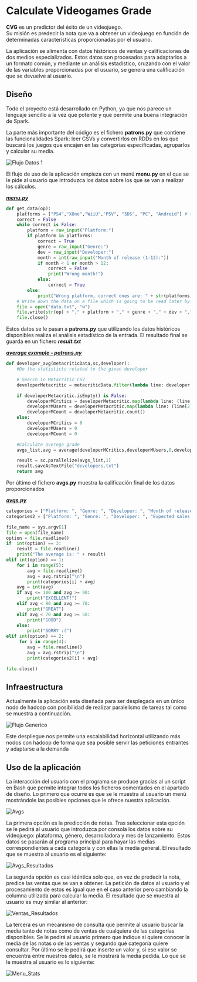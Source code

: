 # Calculate Videogames Grade  
  
**CVG** es un predictor del éxito de un videojuego.  
Su misión es predecir la nota que va a obtener un videojuego en función de determinadas características proporcionadas por el usuario.  
  
La aplicación se alimenta con datos históricos de ventas y calificaciones de dos medios especializados. Estos datos son procesados para adaptarlos a un formato común, y mediante un análisis estadístico, cruzando con el valor de las variables proporcionadas por el usuario, se genera una calificación que se devuelve al usuario.  
  
## Diseño
Todo el proyecto está desarrollado en Python, ya que nos parece un lenguaje sencillo a la vez que potente y que permite una buena integración de Spark. 
  
La parte más importante del código es el fichero **patrons.py** que contiene las funcionalidades Spark: leer CSVs y convertirlos en RDDs en los que buscará los juegos que encajen en las categorías especificadas, agruparlos y calcular su media.
  
![Flujo Datos 1](/img/FlujoAplicacion1.PNG)  
  
El flujo de uso de la aplicación empieza con un menú **menu.py** en el que se le pide al usuario que introduzca los datos sobre los que se van a realizar los cálculos.  
  
***[menu.py](/Proyect/menu.py)***
```python
def get_data(op):
	platforms = ["PS4","XOne","WiiU","PSV", "3DS", "PC", "Android"] # the ones used on this moment
	correct = False
	while correct is False:
		platform = raw_input("Platform:")
		if platform in platforms:
			correct = True
			genre = raw_input("Genre:")
			dev = raw_input("Developer:")
			month = int(raw_input("Month of release (1-12):"))
			if month < 1 or month > 12:
				correct = False
				print("Wrong month!")
			else:
				correct = True
		else:
			print("Wrong platform, correct ones are: " + str(platforms))
	# Write down the data on a file which is going to be read later by the main program.
	file = open("data.txt", "w")
	file.write(str(op) + "," + platform + "," + genre + "," + dev + "," + str(month) + "\n")
	file.close()
```
  
Estos datos se le pasan a **patrons.py** que utilizando los datos históricos disponibles realiza el análisis estadístico de la entrada. El resultado final se guarda en un fichero ***result.txt***  
  
***[average example - patrons.py](/Proyect/patrons.py)***
```python
def developer_avg(metacriticData,sc,developer):
	#Do the statisticts related to the given developer

	# Search in Metacritic CSV
	developerMetacritic = metacriticData.filter(lambda line: developer in line).map(lambda line: (line[3],line[5],line[6]))

	if developerMetacritic.isEmpty() is False:
		developerMCritics = developerMetacritic.map(lambda line: (line[1])).reduce(lambda x,y: x+y)
		developerMUsers = developerMetacritic.map(lambda line: (line[2])).reduce(lambda x,y: x+y)
		developerMCount = developerMetacritic.count()
	else:
		developerMCritics = 0
		developerMUsers = 0
		developerMCount = 0

	#Calculate averega grade
	avgs_list,avg = average(developerMCritics,developerMUsers,0,developerMCount,0)

	result = sc.parallelize(avgs_list,1)
	result.saveAsTextFile("developers.txt")
	return avg
```
  
Por último el fichero **avgs.py** muestra la calificación final de los datos proporcionados  
  
***[avgs.py](/Proyect/avgs.py)***
```python
categories = ["Platform: ", "Genre: ", "Developer: ", "Month of release: ", "Expected grade: "]
categories2 = ["Platform: ", "Genre: ", "Developer: ", "Expected sales: "]

file_name = sys.argv[1]
file = open(file_name)
option = file.readline()
if  int(option) == 3:
	result = file.readline()
	print("The average is: " + result)
elif int(option) == 1:
	for i in range(5):
		avg = file.readline()
		avg = avg.rstrip("\n")
		print(categories[i] + avg)
	avg = int(avg)
	if avg <= 100 and avg >= 90:
		print("EXCELLENT!")
	elif avg < 90 and avg >= 70:
		print("GREAT")
	elif avg < 70 and avg >= 50:
		print("GOOD")
	else:
		print("SORRY :(")
elif int(option) == 2:
	 for i in range(4):
		avg = file.readline()
		avg = avg.rstrip("\n")
		print(categories2[i] + avg)

file.close()
```
  
## Infraestructura
  
Actualmente la aplicación esta diseñada para ser desplegada en un único nodo de hadoop con posibilidad de realizar paralelismo de tareas tal como se muestra a continuación.  
  
![Flujo Generico](/img/FlujoGenerico.PNG)  
  
Este despliegue nos permite una escalabilidad horizontal utilizando más nodos con hadoop de forma que sea posible servir las peticiones entrantes y adaptarse a la demanda  
 
## Uso de la aplicación
La interacción del usuario con el programa se produce gracias al un script en Bash que permite integrar todos los ficheros comentados en el apartado de diseño. Lo primero que ocurre es que se le muestra al usuario un menú mostrándole las posibles opciones que le ofrece nuestra aplicación. 

![Avgs](/img/avgs.jpg)

La primera opción es la predicción de notas. Tras seleccionar esta opción se le pedirá al usuario que introduzca por consola los datos sobre su videojuego: plataforma, género, desarrolladora y mes de lanzamiento. Estos datos se pasarán al programa principal para hayar las medias correspondientes a cada categoría y con ellas la media general. El resultado que se muestra al usuario es el siguiente:

![Avgs_Resultados](/img/res_avgs.jpg)

La segunda opción es casi idéntica solo que, en vez de predecir la nota, predice las ventas que se van a obtener. La petición de datos al usuario y el procesamiento de estos es igual que en el caso anterior pero cambiando la columna utilizada para calcular la media. El resultado que se muestra al usuario es muy similar al anterior:

![Ventas_Resultados](/img/res_sales.jpg)

La tercera es un mecanismo de consulta que permite al usuario buscar la media tanto de notas como de ventas de cualquiera de las categorías disponibles. Se le pedirá al usuario primero que indique si quiere conocer la media de las notas o de las ventas y segundo qué categoría quiere consultar. Por último se le pedirá que inserte un valor y, si ese valor se encuentra entre nuestros datos, se le mostrará la media pedida. Lo que se le muestra al usuario es lo siguiente:

![Menu_Stats](/img/menu_stats.jpg)

